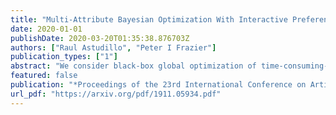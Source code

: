 ```yaml
---
title: "Multi-Attribute Bayesian Optimization With Interactive Preference Learning"
date: 2020-01-01
publishDate: 2020-03-20T01:35:38.876703Z
authors: ["Raul Astudillo", "Peter I Frazier"]
publication_types: ["1"]
abstract: "We consider black-box global optimization of time-consuming-to-evaluate functions on behalf of a decision-maker (DM) whose preferences must be learned. Each feasible design is associated with a time-consuming-to-evaluate vector of attributes and each vector of attributes is assigned a utility by the DM's utility function, which may be learned approximately using preferences expressed over pairs of attribute vectors. Past work has used a point estimate of this utility function as if it were error-free within single-objective optimization. However, utility estimation errors may yield a poor suggested design. Furthermore, this approach produces a single suggested \"best\" design, whereas DMs often prefer to choose from a menu. We propose a novel multi-attribute Bayesian optimization with preference learning approach. Our approach acknowledges the uncertainty in preference estimation and implicitly chooses designs to evaluate that are good not just for a single estimated utility function but a range of likely ones. The outcome of our approach is a menu of designs and evaluated attributes from which the DM makes a final selection. We demonstrate the value and flexibility of our approach in a variety of experiments."
featured: false
publication: "*Proceedings of the 23rd International Conference on Artificial Intelligence and Statistics*"
url_pdf: "https://arxiv.org/pdf/1911.05934.pdf"
---
```


